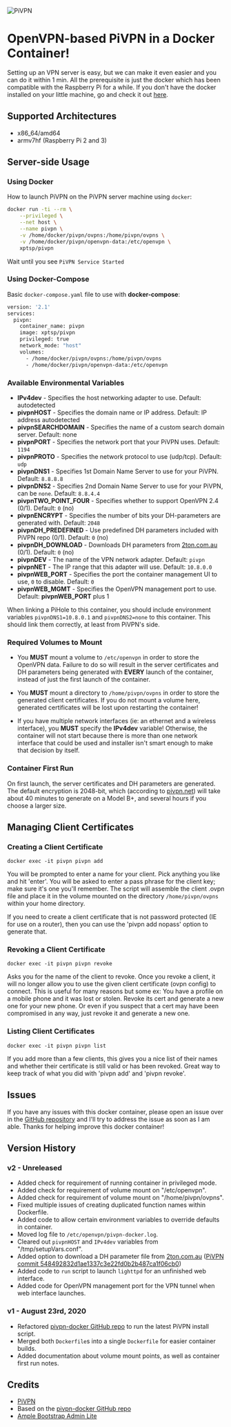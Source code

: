 ![PiVPN](https://blog.virgulilla.com/2018/luisddm-pivpn/pivpn_logo.png)

# OpenVPN-based PiVPN in a Docker Container!

Setting up an VPN server is easy, but we can make it even easier and you can do it within 1 min. All the prerequisite is just the docker which has been compatible with the Raspberry Pi for a while. If you don't have the docker installed on your little machine, go and check it out [here](https://www.raspberrypi.org/blog/docker-comes-to-raspberry-pi/).

## Supported Architectures

- x86_64/amd64
- armv7hf (Raspberry Pi 2 and 3)

## Server-side Usage

### Using Docker

How to launch PiVPN on the PiVPN server machine using ```docker```:
```bash
docker run -ti --rm \
    --privileged \
    --net host \
    --name pivpn \
    -v /home/docker/pivpn/ovpns:/home/pivpn/ovpns \
    -v /home/docker/pivpn/openvpn-data:/etc/openvpn \
    xptsp/pivpn
```
Wait until you see `PiVPN Service Started`

### Using Docker-Compose

Basic `docker-compose.yaml` file to use with **docker-compose**:
```bash
version: '2.1'
services:
  pivpn:
    container_name: pivpn
    image: xptsp/pivpn
    privileged: true
    network_mode: "host"
    volumes:
      - /home/docker/pivpn/ovpns:/home/pivpn/ovpns
      - /home/docker/pivpn/openvpn-data:/etc/openvpn
```

### Available Environmental Variables

- **IPv4dev** - Specifies the host networking adapter to use.  Default: autodetected
- **pivpnHOST** - Specifies the domain name or IP address.  Default: IP address autodetected
- **pivpnSEARCHDOMAIN** - Specifies the name of a custom search domain server.  Default: none
- **pivpnPORT** - Specifies the network port that your PiVPN uses.  Default: `1194`
- **pivpnPROTO** - Specifies the network protocol to use (udp/tcp).  Default: `udp`
- **pivpnDNS1** - Specifies 1st Domain Name Server to use for your PiVPN.  Default: `8.8.8.8`
- **pivpnDNS2** - Specifies 2nd Domain Name Server to use for your PiVPN, can be `none`.  Default: `8.8.4.4`
- **pivpnTWO_POINT_FOUR** - Specifies whether to support OpenVPN 2.4 (0/1).  Default: `0` (no)
- **pivpnENCRYPT** - Specifies the number of bits your DH-parameters are generated with.  Default: `2048`
- **pivpnDH_PREDEFINED** - Use predefined DH parameters included with PiVPN repo (0/1).  Default: `0` (no)
- **pivpnDH_DOWNLOAD** - Downloads DH parameters from [2ton.com.au](https://2ton.com.au) (0/1).  Default: `0` (no)
- **pivpnDEV** - The name of the VPN network adapter.  Default: `pivpn`
- **pivpnNET** - The IP range that this adapter will use.  Default: `10.8.0.0`
- **pivpnWEB_PORT** - Specifies the port the container management UI to use, `0` to disable.  Default: `0`
- **pivpnWEB_MGMT** - Specifies the OpenVPN management port to use.  Default: **pivpnWEB_PORT** plus 1

When linking a PiHole to this container, you should include environment variables `pivpnDNS1=10.8.0.1` and `pivpnDNS2=none` to this container.  This should link them correctly, at least from PiVPN's side.

### Required Volumes to Mount

- You **MUST** mount a volume to `/etc/openvpn` in order to store the OpenVPN data.  Failure to do so will result in the server certificates and DH parameters being generated with **EVERY** launch of the container, instead of just the first launch of the container.

- You **MUST** mount a directory to `/home/pivpn/ovpns` in order to store the generated client certificates.  If you do not mount a volume here, generated certificates will be lost upon restarting the container!

- If you have multiple network interfaces (ie: an ethernet and a wireless interface), you **MUST** specify the **IPv4dev** variable!  Otherwise, the container will not start because there is more than one network interface that could be used and installer isn't smart enough to make that decision by itself.

### Container First Run

On first launch, the server certificates and DH parameters are generated.  The default encryption is 2048-bit, which (according to [pivpn.net](https://www.pivpn.io)) will take about 40 minutes to generate on a Model B+, and several hours if you choose a larger size.

## Managing Client Certificates

### Creating a Client Certificate
`docker exec -it pivpn pivpn add`

 You will be prompted to enter a name for your client. Pick anything you like and hit 'enter'. You will be asked to enter a pass phrase for the client key; make sure it's one you'll remember. The script will assemble the client .ovpn file and place it in the volume mounted on the directory `/home/pivpn/ovpns` within your home directory.

If you need to create a client certificate that is not password protected (IE for use on a router), then you can use the 'pivpn add nopass' option to generate that.

### Revoking a Client Certificate
`docker exec -it pivpn pivpn revoke`

Asks you for the name of the client to revoke. Once you revoke a client, it will no longer allow you to use the given client certificate (ovpn config) to connect. This is useful for many reasons but some ex: You have a profile on a mobile phone and it was lost or stolen. Revoke its cert and generate a new one for your new phone. Or even if you suspect that a cert may have been compromised in any way, just revoke it and generate a new one.

### Listing Client Certificates
`docker exec -it pivpn pivpn list`

If you add more than a few clients, this gives you a nice list of their names and whether their certificate is still valid or has been revoked. Great way to keep track of what you did with 'pivpn add' and 'pivpn revoke'.

## Issues
If you have any issues with this docker container, please open an issue over in the [GitHub repository](https://github.com/xptsp/pivpn-docker/issues) and I'll try to address the issue as soon as I am able.  Thanks for helping improve this docker container!

## Version History

### v2 - Unreleased
- Added check for requirement of running container in privileged mode.
- Added check for requirement of volume mount on "/etc/openvpn".
- Added check for requirement of volume mount on "/home/pivpn/ovpns".
- Fixed multiple issues of creating duplicated function names within Dockerfile.
- Added code to allow certain environment variables to override defaults in container.
- Moved log file to `/etc/openvpn/pivpn-docker.log`.
- Cleared out `pivpnHOST` and `IPv4dev` variables from "/tmp/setupVars.conf".
- Added option to download a DH parameter file from [2ton.com.au](https://2ton.com.au) ([PiVPN commit 548492832d1ae1337c3e22fd0b2b487ca1f06cb0](https://github.com/pivpn/pivpn/tree/548492832d1ae1337c3e22fd0b2b487ca1f06cb0))
- Added code to `run` script to launch `lighttpd` for an unfinished web interface.
- Added code for OpenVPN management port for the VPN tunnel when web interface launches.

### v1 - August 23rd, 2020
- Refactored [pivpn-docker GitHub repo](https://github.com/ljishen/pivpn-docker) to run the latest PiVPN install script.
- Merged both `Dockerfile`s into a single `Dockerfile` for easier container builds.
- Added documentation about volume mount points, as well as container first run notes.

## Credits

- [PiVPN](https://github.com/pivpn/pivpn)
- Based on the [pivpn-docker GitHub repo](https://github.com/ljishen/pivpn-docker)
- [Ample Bootstrap Admin Lite](https://www.wrappixel.com/templates/ample-admin-lite/?ref=17)
